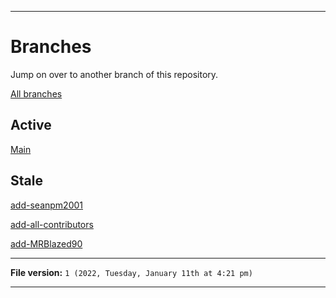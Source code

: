 
***

# Branches

Jump on over to another branch of this repository.

[All branches](https://github.com/seanpm2001/Team8_Collection/branches/)

## Active

[Main](https://github.com/seanpm2001/Team8_Collection/)

## Stale

[add-seanpm2001](https://github.com/seanpm2001/Team8_Collection/tree/all-contributors/add-seanpm2001/)

[add-all-contributors](https://github.com/seanpm2001/Team8_Collection/tree/all-contributors/add-all-contributors/)

[add-MRBlazed90](https://github.com/seanpm2001/Team8_Collection/tree/all-contributors/add-MRBlazed90)

***

**File version:** `1 (2022, Tuesday, January 11th at 4:21 pm)`

***
